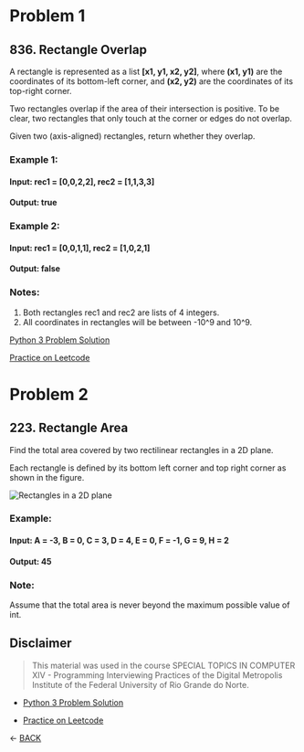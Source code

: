 # Problem 1

## 836. Rectangle Overlap
A rectangle is represented as a list **[x1, y1, x2, y2]**, where **(x1, y1)** are the coordinates of its bottom-left corner, and **(x2, y2)** are the coordinates of its top-right corner.

Two rectangles overlap if the area of their intersection is positive.  To be clear, two rectangles that only touch at the corner or edges do not overlap.

Given two (axis-aligned) rectangles, return whether they overlap.

### Example 1:
#### Input: rec1 = [0,0,2,2], rec2 = [1,1,3,3]
#### Output: true

### Example 2:
#### Input: rec1 = [0,0,1,1], rec2 = [1,0,2,1]
#### Output: false

### Notes:
1. Both rectangles rec1 and rec2 are lists of 4 integers.
2. All coordinates in rectangles will be between -10^9 and 10^9.

[Python 3 Problem Solution](./rectangle_overlap.py)

[Practice on Leetcode](https://leetcode.com/problems/rectangle-overlap/)

# Problem 2

## 223. Rectangle Area
Find the total area covered by two rectilinear rectangles in a 2D plane.

Each rectangle is defined by its bottom left corner and top right corner as shown in the figure.

![Rectangles in a 2D plane](https://assets.leetcode.com/uploads/2018/10/22/rectangle_area.png)

### Example:
#### Input: A = -3, B = 0, C = 3, D = 4, E = 0, F = -1, G = 9, H = 2
#### Output: 45

### Note:
Assume that the total area is never beyond the maximum possible value of int.

## Disclaimer
> This material was used in the course SPECIAL TOPICS IN COMPUTER XIV - Programming Interviewing Practices of the Digital Metropolis Institute of the Federal University of Rio Grande do Norte.

+ [Python 3 Problem Solution](./rectangle_area.py)

+ [Practice on Leetcode](https://leetcode.com/problems/rectangle-area/)

<- [BACK](../README.md)